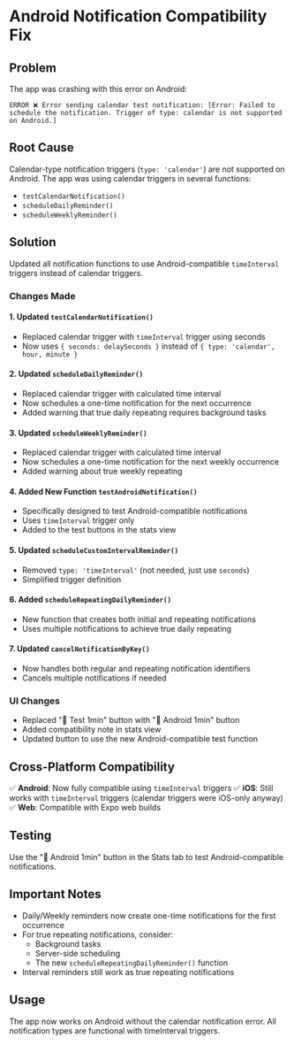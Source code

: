 # Android Notification Compatibility Fix

## Problem
The app was crashing with this error on Android:
```
ERROR ❌ Error sending calendar test notification: [Error: Failed to schedule the notification. Trigger of type: calendar is not supported on Android.]
```

## Root Cause
Calendar-type notification triggers (`type: 'calendar'`) are not supported on Android. The app was using calendar triggers in several functions:
- `testCalendarNotification()`
- `scheduleDailyReminder()`
- `scheduleWeeklyReminder()`

## Solution
Updated all notification functions to use Android-compatible `timeInterval` triggers instead of calendar triggers.

### Changes Made

#### 1. Updated `testCalendarNotification()`
- Replaced calendar trigger with `timeInterval` trigger using seconds
- Now uses `{ seconds: delaySeconds }` instead of `{ type: 'calendar', hour, minute }`

#### 2. Updated `scheduleDailyReminder()`
- Replaced calendar trigger with calculated time interval
- Now schedules a one-time notification for the next occurrence
- Added warning that true daily repeating requires background tasks

#### 3. Updated `scheduleWeeklyReminder()`
- Replaced calendar trigger with calculated time interval
- Now schedules a one-time notification for the next weekly occurrence
- Added warning about true weekly repeating

#### 4. Added New Function `testAndroidNotification()`
- Specifically designed to test Android-compatible notifications
- Uses `timeInterval` trigger only
- Added to the test buttons in the stats view

#### 5. Updated `scheduleCustomIntervalReminder()`
- Removed `type: 'timeInterval'` (not needed, just use `seconds`)
- Simplified trigger definition

#### 6. Added `scheduleRepeatingDailyReminder()`
- New function that creates both initial and repeating notifications
- Uses multiple notifications to achieve true daily repeating

#### 7. Updated `cancelNotificationByKey()`
- Now handles both regular and repeating notification identifiers
- Cancels multiple notifications if needed

### UI Changes
- Replaced "📅 Test 1min" button with "🤖 Android 1min" button
- Added compatibility note in stats view
- Updated button to use the new Android-compatible test function

## Cross-Platform Compatibility
✅ **Android**: Now fully compatible using `timeInterval` triggers
✅ **iOS**: Still works with `timeInterval` triggers (calendar triggers were iOS-only anyway)
✅ **Web**: Compatible with Expo web builds

## Testing
Use the "🤖 Android 1min" button in the Stats tab to test Android-compatible notifications.

## Important Notes
- Daily/Weekly reminders now create one-time notifications for the first occurrence
- For true repeating notifications, consider:
  - Background tasks
  - Server-side scheduling
  - The new `scheduleRepeatingDailyReminder()` function
- Interval reminders still work as true repeating notifications

## Usage
The app now works on Android without the calendar notification error. All notification types are functional with timeInterval triggers.